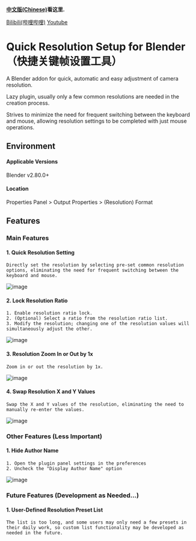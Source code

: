 **[中文版(Chinese)](https://github.com/Hades-Su/blender_quick_resolution_setup/blob/main/README_zh.md)看这里.**

[Bilibili(哔哩哔哩)](https://space.bilibili.com/40026064) [Youtube](https://www.youtube.com/@hadessu)

# Quick Resolution Setup for Blender（快捷关键帧设置工具）

A Blender addon for quick, automatic and easy adjustment of camera resolution.

Lazy plugin, usually only a few common resolutions are needed in the creation process.

Strives to minimize the need for frequent switching between the keyboard and mouse, allowing resolution settings to be completed with just mouse operations.

## Environment

#### Applicable Versions

Blender v2.80.0+

#### Location

Properties Panel > Output Properties > (Resolution) Format

## Features

### Main Features

#### 1. Quick Resolution Setting

```
Directly set the resolution by selecting pre-set common resolution options, eliminating the need for frequent switching between the keyboard and mouse.
```

![image](https://github.com/user-attachments/assets/5137e6d4-9dd0-4bb1-83c1-b7e9d9104a3b)

#### 2. Lock Resolution Ratio

```
1. Enable resolution ratio lock.
2. (Optional) Select a ratio from the resolution ratio list.
3. Modify the resolution; changing one of the resolution values will simultaneously adjust the other.
```

![image](https://github.com/user-attachments/assets/ff32da02-0b31-4e92-b71f-0a13cad877ce)

#### 3. Resolution Zoom In or Out by 1x

```
Zoom in or out the resolution by 1x.
```

![image](https://github.com/user-attachments/assets/2ce9f9bd-ab2f-4b89-9dec-988996f9108f)

#### 4. Swap Resolution X and Y Values

```
Swap the X and Y values of the resolution, eliminating the need to manually re-enter the values.
```

![image](https://github.com/user-attachments/assets/06d84c05-a0bf-4643-9a81-cc5520743976)

### Other Features (Less Important)

#### 1. Hide Author Name

```
1. Open the plugin panel settings in the preferences
2. Uncheck the "Display Author Name" option
```

   ![image](https://github.com/user-attachments/assets/d985c9e0-f54c-4a7d-952e-c7632402baee)

### Future Features (Development as Needed…)

#### 1. User-Defined Resolution Preset List

```
The list is too long, and some users may only need a few presets in their daily work, so custom list functionality may be developed as needed in the future.
```
